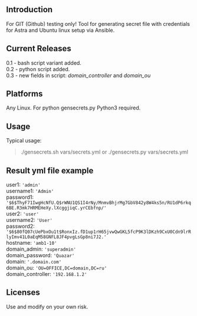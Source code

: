 ## Introduction
For GIT (Github) testing only! Tool for generating secret file with credentials for Astra and Ubuntu linux setup via Ansible.
## Current Releases
0.1 - bash script variant added. <br />
0.2 - python script added. <br />
0.3 - new fields in script: _domain_controller_ and _domain_ou_
## Platforms
Any Linux. For python gensecrets.py Python3 required.
## Usage
Typical usage:
> ./gensecrets.sh vars/secrets.yml or ./gensecrets.py vars/secrets.yml
## Result yml file example
user1: `'admin'`<br />
username1: `'Admin'`<br />
password1: `'$6$ThyF71IwgHcNfU.Q$rWNU1QS1I4rNy/MnmvBhjrMg7GbV842y8W4ks5n/RU1dP6rkq6BE.R3mk7HRMEHeXy.lXcggjiqC.yrCEbfnp/'`<br />
user2: `'user'`<br />
username2: `'User'`<br />
password2: `'$6$80fQ07cUePbxOu1t$RonxIz.fD1up1rH65jvwQwGKL5fcP9K3lDKzh9CxU0Cdn9lrRlyImv41L0aEqM58GNFL8JF4pvgLsGp8ni7J2.'`<br />
hostname: `'amb1-10'`<br />
domain_admin: `'superadmin'`<br />
domain_password: `'Quazar'`<br />
domain: `'.domain.com'`<br />
domain_ou: `'OU=OFFICE,DC=domain,DC=ru'`<br />
domain_controller: `'192.168.1.2'`
## Licenses
Use and modify on your own risk.